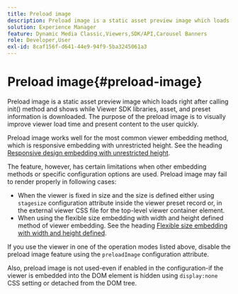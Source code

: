 ```yaml
---
title: Preload image
description: Preload image is a static asset preview image which loads right after calling init() method and shows while Viewer SDK libraries, asset, and preset information is downloaded. The purpose of the preload image is to visually improve viewer load time and present content to the user quickly.
solution: Experience Manager
feature: Dynamic Media Classic,Viewers,SDK/API,Carousel Banners
role: Developer,User
exl-id: 8caf156f-d641-44e9-94f9-5ba3245061a3
---
```

# Preload image{#preload-image}

Preload image is a static asset preview image which loads right after calling init() method and shows while Viewer SDK libraries, asset, and preset information is downloaded. The purpose of the preload image is to visually improve viewer load time and present content to the user quickly.

Preload image works well for the most common viewer embedding method, which is responsive embedding with unrestricted height. See the heading [Responsive design embedding with unrestricted height](../../c-html5-aem-asset-viewers/c-html5-aem-carousel/c-html5-aem-carousel.md#concept-b44f1df3c1c64d4e8b5565e7736bf95e).

The feature, however, has certain limitations when other embedding methods or specific configuration options are used. Preload image may fail to render properly in following cases:

* When the viewer is fixed in size and the size is defined either using `stagesize` configuration attribute inside the viewer preset record or, in the external viewer CSS file for the top-level viewer container element. 
* When using the flexible size embedding with width and height defined method of viewer embedding. See the heading [Flexible size embedding with width and height defined](../../c-html5-aem-asset-viewers/c-html5-aem-interactive-images/c-html5-aem-interactive-images.md#section-6bb5d3c502544ad18a58eafe12a13435).

If you use the viewer in one of the operation modes listed above, disable the preload image feature using the `preloadImage` configuration attribute.

Also, preload image is not used-even if enabled in the configuration-if the viewer is embedded into the DOM element is hidden using `display:none` CSS setting or detached from the DOM tree.

